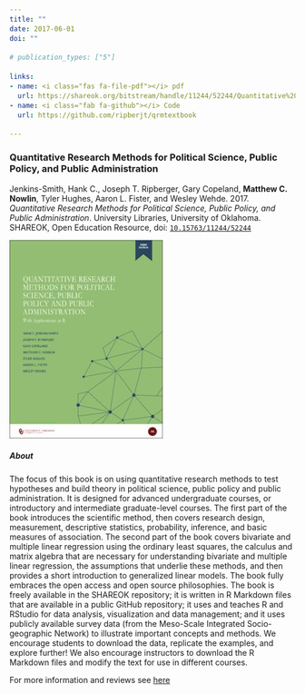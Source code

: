 ```yaml
---
title: ""
date: 2017-06-01
doi: ""

# publication_types: ["5"]

links:
- name: <i class="fas fa-file-pdf"></i> pdf
  url: https://shareok.org/bitstream/handle/11244/52244/Quantitative%20Research%20Methods%20For%20Political%20Science%2c%20Public%20Policy%20and%20Public%20Administration%2c%20With%20Applications%20in%20R.pdf?sequence=15&isAllowed=y 
- name: <i class="fab fa-github"></i> Code 
  url: https://github.com/ripberjt/qrmtextbook

---
```


### Quantitative Research Methods for Political Science, Public Policy, and Public Administration 

Jenkins-Smith, Hank C., Joseph T. Ripberger,  Gary Copeland, **Matthew C. Nowlin**,  Tyler Hughes, Aaron L. Fister, and Wesley Wehde. 2017. _Quantitative Research Methods for Political Science, Public Policy, and Public Administration_. University Libraries, University of Oklahoma. SHAREOK, Open Education Resource, doi:  <a href="http://dx.doi.org/10.15763/11244/52244" itemprop="url">`10.15763/11244/52244`</span></a>  

![](book.jpg)

##### About 
The focus of this book is on using quantitative research methods to test hypotheses and build theory in political science, public policy and public administration. It is designed for advanced undergraduate courses, or introductory and intermediate graduate-level courses. The first part of the book introduces the scientific method, then covers research design, measurement, descriptive statistics, probability, inference, and basic measures of association. The second part of the book covers bivariate and multiple linear regression using the ordinary least squares, the calculus and matrix algebra that are necessary for understanding bivariate and multiple linear regression, the assumptions that underlie these methods, and then provides a short introduction to generalized linear models. The book fully embraces the open access and open source philosophies. The book is freely available in the SHAREOK repository; it is written in R Markdown files that are available in a public GitHub repository; it uses and teaches R and RStudio for data analysis, visualization and data management; and it uses publicly available survey data (from the Meso-Scale Integrated Socio-geographic Network) to illustrate important concepts and methods. We encourage students to download the data, replicate the examples, and explore further! We also encourage instructors to download the R Markdown files and modify the text for use in different courses.

For more information and reviews see [here](https://open.umn.edu/opentextbooks/textbooks/quantitative-research-methods-for-political-science-public-policy-and-public-administration-with-applications-in-r-3rd-edition)

